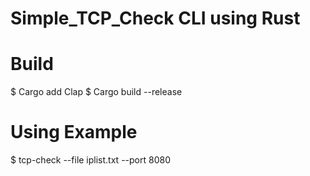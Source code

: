# Simple_TCP_Check CLI using Rust

# Build
$ Cargo add Clap
$ Cargo build --release

# Using Example
$ tcp-check --file iplist.txt --port 8080
